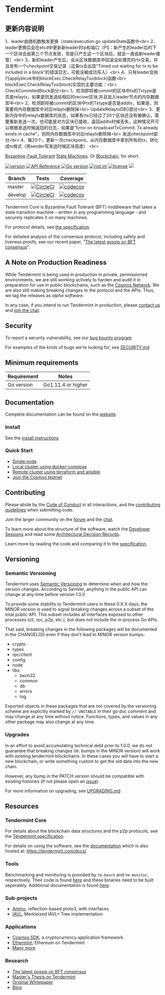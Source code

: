 # Tendermint

更新内容说明
-----------

1、leader由随机数触发更换（state/execution.go  updateState函数中\<br>
2、leader更换后会在etcd中更新新leader的ip和端口（PS：新产生的leader后的下一个区块会由第三个节点发放，但是只产生这一个区块后，就会一直由新leader接管）\<br>
3、新的leader产生后，会从区块数据库中回滚没处理完的rtx交易，并且发布一个checkpoint交易记录（这条tx会出现“Timed out waiting for tx to be included in a block”的错误日志，可能没被成功写入）\<br>
4、只有leader会执行applyblcok中的blockExec.CheckRelayTxs(block)函数\<br>
blockExec.CheckRelayTxs(block)实现的主要功能：\<br>
CheckCommitedBlock部分\<br>
1、检测即将被commit的区块中tx的Txtype是否是relaytx，如果是则发送给相应的reciver区块,并且加入leader节点的内存数据库中\<br>
2、检测即将被commit的区块中tx的Txtype是否是addtx，如果是，则需要将内存数据库中对应relaytx删除掉\<br>
UpdateRelaytxDB()部分\<br>
3、更新内存中的relaytx数据库的状态，如果有rtx已经过了20个区块还没有被确认，需要重新发送一次。也可能是对方区块已接收，返回addtx时候丢失，这种情况开可以根据发送时候返回的日志，如果是“Error on broadcastTxCommit: Tx already exists in cache”，则将内存数据库中对应relaytx删除掉\<br>
发送checkpoint部分\<br>
4、每20个，更新一次checkpoint。从内存数据库中拿到所有的tx，转化成tx格式（用sender写发送时候区块高度）
\<br>



[Byzantine-Fault Tolerant](https://en.wikipedia.org/wiki/Byzantine_fault_tolerance)
[State Machines](https://en.wikipedia.org/wiki/State_machine_replication).
Or [Blockchain](https://en.wikipedia.org/wiki/Blockchain_(database)), for short.

[![version](https://img.shields.io/github/tag/tendermint/tendermint.svg)](https://github.com/tendermint/tendermint/releases/latest)
[![API Reference](
https://camo.githubusercontent.com/915b7be44ada53c290eb157634330494ebe3e30a/68747470733a2f2f676f646f632e6f72672f6769746875622e636f6d2f676f6c616e672f6764646f3f7374617475732e737667
)](https://godoc.org/github.com/tendermint/tendermint)
[![Go version](https://img.shields.io/badge/go-1.12.0-blue.svg)](https://github.com/moovweb/gvm)
[![riot.im](https://img.shields.io/badge/riot.im-JOIN%20CHAT-green.svg)](https://riot.im/app/#/room/#tendermint:matrix.org)
[![license](https://img.shields.io/github/license/tendermint/tendermint.svg)](https://github.com/tendermint/tendermint/blob/master/LICENSE)
[![](https://tokei.rs/b1/github/tendermint/tendermint?category=lines)](https://github.com/tendermint/tendermint)


Branch    | Tests | Coverage
----------|-------|----------
master    | [![CircleCI](https://circleci.com/gh/tendermint/tendermint/tree/master.svg?style=shield)](https://circleci.com/gh/tendermint/tendermint/tree/master) | [![codecov](https://codecov.io/gh/tendermint/tendermint/branch/master/graph/badge.svg)](https://codecov.io/gh/tendermint/tendermint)
develop   | [![CircleCI](https://circleci.com/gh/tendermint/tendermint/tree/develop.svg?style=shield)](https://circleci.com/gh/tendermint/tendermint/tree/develop) | [![codecov](https://codecov.io/gh/tendermint/tendermint/branch/develop/graph/badge.svg)](https://codecov.io/gh/tendermint/tendermint)

Tendermint Core is Byzantine Fault Tolerant (BFT) middleware that takes a state transition machine - written in any programming language -
and securely replicates it on many machines.

For protocol details, see [the specification](/docs/spec).

For detailed analysis of the consensus protocol, including safety and liveness proofs,
see our recent paper, "[The latest gossip on BFT consensus](https://arxiv.org/abs/1807.04938)".

## A Note on Production Readiness

While Tendermint is being used in production in private, permissioned
environments, we are still working actively to harden and audit it in preparation
for use in public blockchains, such as the [Cosmos Network](https://cosmos.network/).
We are also still making breaking changes to the protocol and the APIs.
Thus, we tag the releases as *alpha software*.

In any case, if you intend to run Tendermint in production,
please [contact us](mailto:partners@tendermint.com) and [join the chat](https://riot.im/app/#/room/#tendermint:matrix.org).

## Security

To report a security vulnerability, see our [bug bounty
program](https://hackerone.com/tendermint)

For examples of the kinds of bugs we're looking for, see [SECURITY.md](SECURITY.md)

## Minimum requirements

Requirement|Notes
---|---
Go version | Go1.11.4 or higher

## Documentation

Complete documentation can be found on the [website](https://tendermint.com/docs/).

### Install

See the [install instructions](/docs/introduction/install.md)

### Quick Start

- [Single node](/docs/introduction/quick-start.md)
- [Local cluster using docker-compose](/docs/networks/docker-compose.md)
- [Remote cluster using terraform and ansible](/docs/networks/terraform-and-ansible.md)
- [Join the Cosmos testnet](https://cosmos.network/testnet)

## Contributing

Please abide by the [Code of Conduct](CODE_OF_CONDUCT.md) in all interactions,
and the [contributing guidelines](CONTRIBUTING.md) when submitting code.

Join the larger community on the [forum](https://forum.cosmos.network/) and the [chat](https://riot.im/app/#/room/#tendermint:matrix.org).

To learn more about the structure of the software, watch the [Developer
Sessions](https://www.youtube.com/playlist?list=PLdQIb0qr3pnBbG5ZG-0gr3zM86_s8Rpqv)
and read some [Architectural
Decision Records](https://github.com/tendermint/tendermint/tree/master/docs/architecture).

Learn more by reading the code and comparing it to the
[specification](https://github.com/tendermint/tendermint/tree/develop/docs/spec).

## Versioning

### Semantic Versioning

Tendermint uses [Semantic Versioning](http://semver.org/) to determine when and how the version changes.
According to SemVer, anything in the public API can change at any time before version 1.0.0

To provide some stability to Tendermint users in these 0.X.X days, the MINOR version is used
to signal breaking changes across a subset of the total public API. This subset includes all
interfaces exposed to other processes (cli, rpc, p2p, etc.), but does not
include the in-process Go APIs.

That said, breaking changes in the following packages will be documented in the
CHANGELOG even if they don't lead to MINOR version bumps:

- crypto
- types
- rpc/client
- config
- node
- libs
  - bech32
  - common
  - db
  - errors
  - log

Exported objects in these packages that are not covered by the versioning scheme
are explicitly marked by `// UNSTABLE` in their go doc comment and may change at any
time without notice. Functions, types, and values in any other package may also change at any time.

### Upgrades

In an effort to avoid accumulating technical debt prior to 1.0.0,
we do not guarantee that breaking changes (ie. bumps in the MINOR version)
will work with existing tendermint blockchains. In these cases you will
have to start a new blockchain, or write something custom to get the old
data into the new chain.

However, any bump in the PATCH version should be compatible with existing histories
(if not please open an [issue](https://github.com/tendermint/tendermint/issues)).

For more information on upgrading, see [UPGRADING.md](./UPGRADING.md)

## Resources

### Tendermint Core

For details about the blockchain data structures and the p2p protocols, see the
[Tendermint specification](/docs/spec).

For details on using the software, see the [documentation](/docs/) which is also
hosted at: https://tendermint.com/docs/

### Tools

Benchmarking and monitoring is provided by `tm-bench` and `tm-monitor`, respectively.
Their code is found [here](/tools) and these binaries need to be built seperately.
Additional documentation is found [here](/docs/tools).

### Sub-projects

* [Amino](http://github.com/tendermint/go-amino), reflection-based proto3, with
  interfaces
* [IAVL](http://github.com/tendermint/iavl), Merkleized IAVL+ Tree implementation

### Applications

* [Cosmos SDK](http://github.com/cosmos/cosmos-sdk); a cryptocurrency application framework
* [Ethermint](http://github.com/cosmos/ethermint); Ethereum on Tendermint
* [Many more](https://tendermint.com/ecosystem)

### Research

* [The latest gossip on BFT consensus](https://arxiv.org/abs/1807.04938)
* [Master's Thesis on Tendermint](https://atrium.lib.uoguelph.ca/xmlui/handle/10214/9769)
* [Original Whitepaper](https://tendermint.com/static/docs/tendermint.pdf)
* [Blog](https://blog.cosmos.network/tendermint/home)

